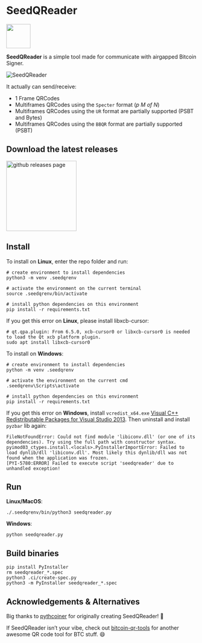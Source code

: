 # SeedQReader

<img src="assets/icon.png" width="64"/>

**SeedQReader** is a simple tool made for communicate with airgapped Bitcoin Signer.

![SeedQReader](screenshot.png)

It actually can send/receive:
- 1 Frame QRCodes
- Multiframes QRCodes using the `Specter` format (_p M of N_)
- Multiframes QRCodes using the `UR` format are partially supported (PSBT and Bytes)
- Multiframes QRCodes using the `BBQR` format are partially supported (PSBT)

## Download the latest releases
[<img src="assets/badge_github.png" alt="github releases page" width="186">](https://github.com/tadeubas/seedQReader/releases)

## Install

To install on **Linux**, enter the repo folder and run:
```
# create environment to install dependencies
python3 -m venv .seedqrenv

# activate the environment on the current terminal
source .seedqrenv/bin/activate

# install python dependencies on this environment
pip install -r requirements.txt 
```

If you get this error on **Linux**, please install libxcb-cursor:
```
# qt.qpa.plugin: From 6.5.0, xcb-cursor0 or libxcb-cursor0 is needed to load the Qt xcb platform plugin.
sudo apt install libxcb-cursor0
```

To install on **Windows**:
```
# create environment to install dependencies
python -m venv .seedqrenv

# activate the environment on the current cmd
.seedqrenv\Scripts\activate

# install python dependencies on this environment
pip install -r requirements.txt
```

If you get this error on **Windows**, install `vcredist_x64.exe` [Visual C++ Redistributable Packages for Visual Studio 2013](https://www.microsoft.com/en-US/download/details.aspx?id=40784). Then uninstall and install `pyzbar` lib again:
```
FileNotFoundError: Could not find module 'libiconv.dll' (or one of its dependencies). Try using the full path with constructor syntax.
pyimod03_ctypes.install.<locals>.PyInstallerImportError: Failed to load dynlib/dll 'libiconv.dll'. Most likely this dynlib/dll was not found when the application was frozen.
[PYI-5780:ERROR] Failed to execute script 'seedqreader' due to unhandled exception!
```

## Run

**Linux/MacOS**:
```
./.seedqrenv/bin/python3 seedqreader.py
```

**Windows**:
```
python seedqreader.py
```


## Build binaries

```
pip install PyInstaller
rm seedqreader_*.spec
python3 .ci/create-spec.py
python3 -m PyInstaller seedqreader_*.spec
```

## Acknowledgements & Alternatives

Big thanks to [pythcoiner](https://github.com/pythcoiner) for originally creating SeedQReader! 🙌

If SeedQReader isn’t your vibe, check out [bitcoin-qr-tools](https://github.com/andreasgriffin/bitcoin-qr-tools) for another awesome QR code tool for BTC stuff. 😄
